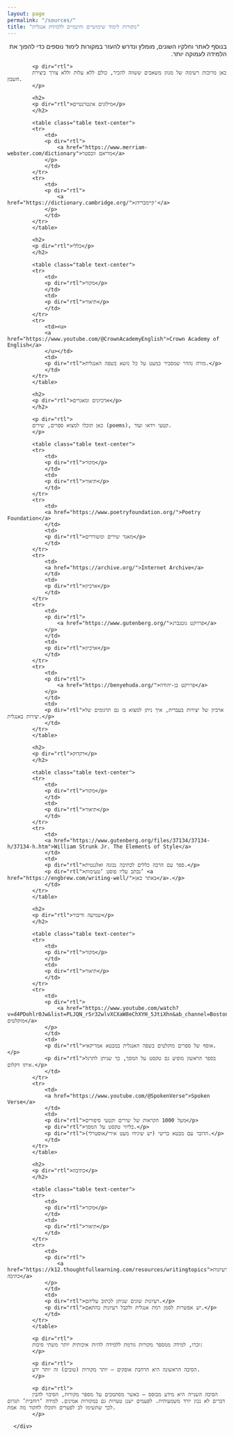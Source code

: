 ```yaml
---
layout: page
permalink: "/sources/"
title: "מקורות לימוד שימושיים וחינמיים ללמידת אנגלית"
---
```



<div class="container px-4 px-lg-5">
    <div class="row gx-4 gx-lg-5 justify-content-center">
        <div class="col-md-10 col-lg-8 col-xl-7">
          <!-- Post preview-->
            <p dir="rtl">
            בנוסף לאתר וחלקיו השונים, מומלץ ונדרש להעזר במקורות לימוד נוספים כדי להפוך את הלמידה לעמוקה יותר.
            </p>

            <p dir="rtl">
            כאן מרוכזת רשימה של מגוון משאבים ששווה להכיר, כולם ללא עלות וללא צורך ביצירת חשבון.
            </p>

            <h2>
            <p dir="rtl">מילונים אינטרנטיים</p>
            </h2>

            <table class="table text-center">
            <tr>
                <td>
                <p dir="rtl">
                    <a href="https://www.merriam-webster.com/dictionary">מריאם וובסטר</a>
                </p>
                </td>
            </tr>
            <tr>
                <td>
                <p dir="rtl">
                    <a href="https://dictionary.cambridge.org/">קיימברידג'</a>
                </p>
                </td>
            </tr>
            </table>

            <h2>
            <p dir="rtl">כללי</p>
            </h2>

            <table class="table text-center">
            <tr>
                <td>
                <p dir="rtl">מקור</p>
                </td>
                <td>
                <p dir="rtl">תיאור</p>
                </td>
            </tr>
            <tr>
                <td><u>
                <a href="https://www.youtube.com/@CrownAcademyEnglish">Crown Academy of English</a>
                </u></td>
                <td>
                <p dir="rtl">מורה נהדר שמסביר כמעט על כל נושא בשפה האנגלית.</p>
                </td>
            </tr>
            </table>

            <h2>
            <p dir="rtl">ארכיונים ומאגרים</p>
            </h2>

            <p dir="rtl">
            כאן תוכלו למצוא ספרים, שירים (poems), קטעי וידאו ועוד.
            </p>

            <table class="table text-center">
            <tr>
                <td>
                <p dir="rtl">מקור</p>
                </td>
                <td>
                <p dir="rtl">תיאור</p>
                </td>
            </tr>
            <tr>
                <td>
                <a href="https://www.poetryfoundation.org/">Poetry Foundation</a>
                </td>
                <td>
                <p dir="rtl">מאגר שירים ומשוררים</p>
                </td>
            </tr>
            <tr>
                <td>
                <a href="https://archive.org/">Internet Archive</a>
                </td>
                <td>
                <p dir="rtl">ארכיון</p>
                </td>
            </tr>
            <tr>
                <td>
                <p dir="rtl">
                    <a href="https://www.gutenberg.org/">פרויקט גוטנברג</a>
                </p>
                </td>
                <td>
                <p dir="rtl">ארכיון</p>
                </td>
            </tr>
            <tr>
                <td>
                <p dir="rtl">
                    <a href="https://benyehuda.org/">פרויקט בן-יהודה</a>
                </p>
                </td>
                <td>
                <p dir="rtl">ארכיון של יצירות בעברית, איך ניתן למצוא בו גם תרגומים של יצירות באנגלית.</p>
                </td>
            </tr>
            </table>

            <h2>
            <p dir="rtl">דקדוק</p>
            </h2>

            <table class="table text-center">
            <tr>
                <td>
                <p dir="rtl">מקור</p>
                </td>
                <td>
                <p dir="rtl">תיאור</p>
                </td>
            </tr>
            <tr>
                <td>
                <a href="https://www.gutenberg.org/files/37134/37134-h/37134-h.htm">William Strunk Jr. The Elements of Style</a>
                </td>
                <td>
                <p dir="rtl">ספר עם הרבה כללים לכתיבה נכונה ואלגנטית.</p>
                <p dir="rtl">נכתב עליו פוסט ‘טעימות’ <a href="https://engbrew.com/writing-well/">באתר כאן</a>.</p>
                </td>
            </tr>
            </table>

            <h2>
            <p dir="rtl">שמיעה ודיבור</p>
            </h2>

            <table class="table text-center">
            <tr>
                <td>
                <p dir="rtl">מקור</p>
                </td>
                <td>
                <p dir="rtl">תיאור</p>
                </td>
            </tr>
            <tr>
                <td>
                <p dir="rtl">
                    <a href="https://www.youtube.com/watch?v=d4PDohlr0Jw&list=PLJQN_rSr32wlvXCXaW8eChXYH_5JtiXhn&ab_channel=BostonEnglishCentre">ספרים מוקלטים</a>
                </p>
                </td>
                <td>
                <p dir="rtl">אוסף של ספרים מוקלטים בשפה האנגלית במבטא אמריקאי.</p>
                <p dir="rtl">בספר הראשון מופיע גם טקסט על המסך, כך שניתן לתרגל איתו דקלום.</p>
                </td>
            </tr>
            <tr>
                <td>
                <a href="https://www.youtube.com/@SpokenVerse">Spoken Verse</a>
                </td>
                <td>
                <p dir="rtl">מעל 1000 הקראות של שירים וקטעי סיפורים</p>
                <p dir="rtl">בליווי טקסט על המסך.</p>
                <p dir="rtl">הדובר עם מבטא בריטי (יש שיגידו מעט אירי/אוסטרלי).</p>
                </td>
            </tr>
            </table>

            <h2>
            <p dir="rtl">כתיבה</p>
            </h2>

            <table class="table text-center">
            <tr>
                <td>
                <p dir="rtl">מקור</p>
                </td>
                <td>
                <p dir="rtl">תיאור</p>
                </td>
            </tr>
            <tr>
                <td>
                <p dir="rtl">
                    <a href="https://k12.thoughtfullearning.com/resources/writingtopics">רעיונות כתיבה</a>
                </p>
                </td>
                <td>
                <p dir="rtl">רעיונות שונים שניתן לכתוב עליהם.</p>
                <p dir="rtl">יש אפשרות לסמן רמת אנגלית ולקבל רעיונות בהתאם.</p>
                </td>
            </tr>
            </table>

            <p dir="rtl">
            זכרו, למידה ממספר מקורות גורמת ללמידה להיות איכותית יותר משתי סיבות:
            </p>

            <p dir="rtl">
            הסיבה הראשונה היא הרחבת אופקים – יותר מקורות (טובים) זה יותר ידע.
            </p>

            <p dir="rtl">
            הסיבה השנייה היא מידע מבוסס – כאשר מסתמכים על מספר מקורות, הסיכוי להבין דברים לא נכון יורד משמעותית. לפעמים ישנן טעויות גם במקורות אמינים. למידה ‘רוחבית’ תגרום לכך שתשימו לב לפערים ותוכלו לחקור מה אמת.
            </p>

      </div>
  </div>
</div>
